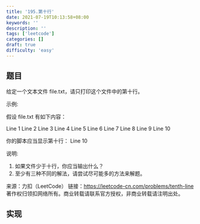 ```yaml
---
title: '195.第十行'
date: 2021-07-19T10:13:58+08:00
keywords: ''
description: ''
tags: ['leetcode']
categories: []
draft: true
difficulty: 'easy'
---
```


## 题目

给定一个文本文件 file.txt，请只打印这个文件中的第十行。

示例:

假设 file.txt 有如下内容：

Line 1
Line 2
Line 3
Line 4
Line 5
Line 6
Line 7
Line 8
Line 9
Line 10

你的脚本应当显示第十行：
Line 10

说明:
1. 如果文件少于十行，你应当输出什么？
2. 至少有三种不同的解法，请尝试尽可能多的方法来解题。

来源：力扣（LeetCode）
链接：https://leetcode-cn.com/problems/tenth-line
著作权归领扣网络所有。商业转载请联系官方授权，非商业转载请注明出处。

## 实现

